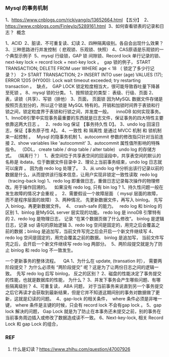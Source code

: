### Mysql 的事务机制

1、https://www.cnblogs.com/rickiyang/p/13652664.html 
【五分】 
2、https://www.cnblogs.com/Finley/p/5289161.html 
 3、如何查看锁表的记录和日志？  概念 

1、ACID  2、脏读、不可重复读、幻读
2、四种隔离级别。各自会出现什么效果？
3、三种思路进行并发控制（ 悲观锁、乐观锁、快照）
4、CAS原语是乐观锁的一个典型示例子 
5、mysql 行级锁，GAP 锁 间隙锁、Record lock 单行记录的锁、next-key lock = record lock + next-key lock 。  gap 锁的例子， START TRANSACTION;
 DELETE FROM user WHERE age < 18 （ 锁定了多少行记录？）  2> START TRANSACTION;
2> INSERT INTO user (age) VALUES (17);
ERROR 1205 (HY000): Lock wait timeout exceeded; try restarting transaction 。  缺点，  GAP LOCK 锁定粒度相当大，很可能导致吞吐量下降甚至死锁 。 
8、mysql 锁的分类。 1、按照锁定的类型： 表级、行级、页面 2、表，读锁（共享）、写锁（排他）
3、页面， 页面锁 因为MySQL 数据文件存储是按照页去划分的，所以这个锁是 MySQL 特有的。开销和加锁时间界于表锁和行锁之间，锁定粒度界于表锁和行锁之间，并发度一般。    innoDB 如何实现事务。
1、InnoDB引擎中实现事务最重要的东西就是日志文件，保证事务的四大特性主要依靠这两大日志 。   2、redo log 保证 【事务持久性 D】。
3、undo log 回滚日志，保证【事务原子性 A】。
4、一致性 和 隔离性 是通过 MVCC 机制 和 锁机制来一起控制 。   Mysql 的隐事务机制
1、autocommit 参数的修改指只针对当前连接
2、show variables like 'autocommit' 3、autocommit 属性值所影响的特殊指令。 （DDL， create table / drop table / alter table)   undo log 的存储方式。 （隔离行？） 
1、表空间位于共享表空间的回滚段中，共享表空间的默认的名称是 ibdata，位于数据文件目录中 2、理论上当前事务结束，undo log 日志就可以废弃 。 因为由 redo log 处理了。  3、从 undo log 中分析出该行记录以前的数据是什么，从而提供该行版本信息，让用户实现非锁定一致性读取  redo log （tracing-back log) 1、redo log 即重做日志，重做日志记录每次操作的物理修改。用于操作回溯的。    如果没有 redo log, 只有 bin log ?
1、持久性问题一般在发生故障的情况才会重视 。  2、需要假设一个故障层面 （ mysql 层面的故障，而不是程序层面的故障） 3、两种情况， 先更新数据文件，再写入 binlog。 先写入 binlog，再更新数据文件。  4、 crash-safe 的能力。   redo log 和 binlog 的区别
1、binlog 是MySQL server 层实现的功能。 redo log 是 innoDB 引擎特有的 2、redo log 是物理日志， 记录 “在某个数据页做了什么修改”。 binlog 是逻辑日志，记录 sql 语句的原始逻辑 3、redo log 空间是固定的，用完之后会覆盖之前的数据；binlog 是追加写，当前文件写完之后会开启一个新文件继续写 4、redo log 空间是固定的，用完会覆盖之前的数据。 binlog 是追加写， 当前文件写完之后，会开启一个新文件继续写 redo log 两部分。  5、两阶段提交就是为了防止 binlog 和 redo log 不一致发生。

一个更新事务的整体流程。    QA 1、为什么在 update, (transation 时）， 需要两阶段提交？ 为什么必须有 “两阶段提交” 呢？这是为了让两份日志之间的逻辑一致。  先写 redo log 后写 binlog， 反之的区别？ 2、磁盘的性能决定了事务提交的性能，也就是数据库的性能， 为什么？ 3、并发下事务会产生哪些问题、有哪些隔离级别？ 4、可重复读， ABA 问题， 对于当前事务来说直到另一个事务提交之后它再读才会获取到最新结果，但是它并不知道这期间别的事务对数据做了更新，这就是幻读的问题。  4、gap-lock 的相关条件，  where 条件必须是非唯一键， where 条件是主键的时候，只会有 record lock 不会有gap lock 。 5、gap lock 解决的问题， Gap Lock 就是为了防止在本事务还未提交之前，别的事务在当前事务周边插入或修改了数据造成读不一致。
6、Next-key-lock, 相关 Record Lock 和 gap Lock 的组合，   


### REF
1. 什么是幻读？https://www.zhihu.com/question/47007926


